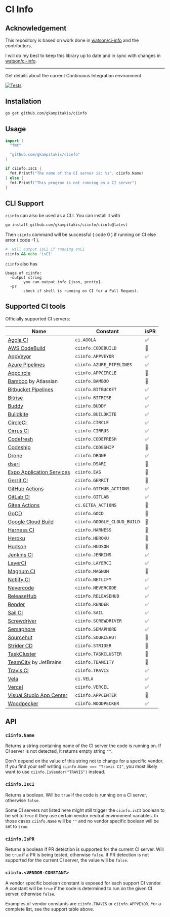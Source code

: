 # CI Info

## Acknowledgement

This repository is based on work done in [watson/ci-info](https://github.com/watson/ci-info)
and the contributors.

I will do my best to keep this library up to date and in sync with changes in
[watson/ci-info](https://github.com/watson/ci-info).

---

Get details about the current Continuous Integration environment.

[![Tests](https://github.com/gkampitakis/ciinfo/actions/workflows/tests.yml/badge.svg)](https://github.com/gkampitakis/ciinfo/actions/workflows/tests.yml)

## Installation

```bash
go get github.com/gkampitakis/ciinfo
```

## Usage

```go
import (
  "fmt"

  "github.com/gkampitakis/ciinfo"
)

if ciinfo.IsCI {
  fmt.Printf("The name of the CI server is: %s", ciinfo.Name)
} else {
  fmt.Printf("This program is not running on a CI server")
}
```

## CLI Support

`ciinfo` can also be used as a CLI. You can install it with

```sh
go install github.com/gkampitakis/ciinfo/ciinfo@latest
```

Then `ciinfo` command will be successful ( code 0 ) if running on CI else error ( code -1 ).

```sh
#  will output isCI if running onCI
ciinfo && echo 'isCI'
```

`ciinfo` also has

```shell
Usage of ciinfo:
  -output string
    	you can output info [json, pretty].
  -pr
    	check if shell is running on CI for a Pull Request.
```

## Supported CI tools

Officially supported CI servers:

| Name                                                                            | Constant                    | isPR |
| ------------------------------------------------------------------------------- | --------------------------- | ---- |
| [Agola CI](https://agola.io/)                                                   | `ci.AGOLA`                  | ✅   |
| [AWS CodeBuild](https://aws.amazon.com/codebuild/)                              | `ciinfo.CODEBUILD`          | 🚫   |
| [AppVeyor](http://www.appveyor.com)                                             | `ciinfo.APPVEYOR`           | ✅   |
| [Azure Pipelines](https://azure.microsoft.com/en-us/services/devops/pipelines/) | `ciinfo.AZURE_PIPELINES`    | ✅   |
| [Appcircle](https://appcircle.io/)                                              | `ciinfo.APPCIRCLE`          | 🚫   |
| [Bamboo](https://www.atlassian.com/software/bamboo) by Atlassian                | `ciinfo.BAMBOO`             | 🚫   |
| [Bitbucket Pipelines](https://bitbucket.org/product/features/pipelines)         | `ciinfo.BITBUCKET`          | ✅   |
| [Bitrise](https://www.bitrise.io/)                                              | `ciinfo.BITRISE`            | ✅   |
| [Buddy](https://buddy.works/)                                                   | `ciinfo.BUDDY`              | ✅   |
| [Buildkite](https://buildkite.com)                                              | `ciinfo.BUILDKITE`          | ✅   |
| [CircleCI](http://circleci.com)                                                 | `ciinfo.CIRCLE`             | ✅   |
| [Cirrus CI](https://cirrus-ci.org)                                              | `ciinfo.CIRRUS`             | ✅   |
| [Codefresh](https://codefresh.io/)                                              | `ciinfo.CODEFRESH`          | ✅   |
| [Codeship](https://codeship.com)                                                | `ciinfo.CODESHIP`           | 🚫   |
| [Drone](https://drone.io)                                                       | `ciinfo.DRONE`              | ✅   |
| [dsari](https://github.com/rfinnie/dsari)                                       | `ciinfo.DSARI`              | 🚫   |
| [Expo Application Services](https://expo.dev/eas)                               | `ciinfo.EAS`                | 🚫   |
| [Gerrit CI](https://www.gerritcodereview.com)                                   | `ciinfo.GERRIT`             | 🚫   |
| [GitHub Actions](https://github.com/features/actions/)                          | `ciinfo.GITHUB_ACTIONS`     | ✅   |
| [GitLab CI](https://about.gitlab.com/gitlab-ci/)                                | `ciinfo.GITLAB`             | ✅   |
| [Gitea Actions](https://about.gitea.com/)                                       | `ci.GITEA_ACTIONS`          | 🚫   |
| [GoCD](https://www.go.cd/)                                                      | `ciinfo.GOCD`               | 🚫   |
| [Google Cloud Build](https://cloud.google.com/build)                            | `ciinfo.GOOGLE_CLOUD_BUILD` | 🚫   |
| [Harness CI](https://www.harness.io/products/continuous-integration)            | `ciinfo.HARNESS`            | 🚫   |
| [Heroku](https://www.heroku.com)                                                | `ciinfo.HEROKU`             | 🚫   |
| [Hudson](http://hudson-ci.org)                                                  | `ciinfo.HUDSON`             | 🚫   |
| [Jenkins CI](https://jenkins-ci.org)                                            | `ciinfo.JENKINS`            | ✅   |
| [LayerCI](https://layerci.com/)                                                 | `ciinfo.LAYERCI`            | ✅   |
| [Magnum CI](https://magnum-ci.com)                                              | `ciinfo.MAGNUM`             | 🚫   |
| [Netlify CI](https://www.netlify.com/)                                          | `ciinfo.NETLIFY`            | ✅   |
| [Nevercode](http://nevercode.io/)                                               | `ciinfo.NEVERCODE`          | ✅   |
| [ReleaseHub](https://releasehub.com/)                                           | `ciinfo.RELEASEHUB`         | ✅   |
| [Render](https://render.com/)                                                   | `ciinfo.RENDER`             | ✅   |
| [Sail CI](https://sail.ci/)                                                     | `ciinfo.SAIL`               | ✅   |
| [Screwdriver](https://screwdriver.cd/)                                          | `ciinfo.SCREWDRIVER`        | ✅   |
| [Semaphore](https://semaphoreci.com)                                            | `ciinfo.SEMAPHORE`          | ✅   |
| [Sourcehut](https://sourcehut.org/)                                             | `ciinfo.SOURCEHUT`          | 🚫   |
| [Strider CD](https://strider-cd.github.io/)                                     | `ciinfo.STRIDER`            | 🚫   |
| [TaskCluster](http://docs.taskcluster.net)                                      | `ciinfo.TASKCLUSTER`        | 🚫   |
| [TeamCity](https://www.jetbrains.com/teamcity/) by JetBrains                    | `ciinfo.TEAMCITY`           | 🚫   |
| [Travis CI](http://travis-ci.org)                                               | `ciinfo.TRAVIS`             | ✅   |
| [Vela](https://go-vela.github.io/docs/)                                         | `ci.VELA`                   | ✅   |
| [Vercel](https://vercel.com/)                                                   | `ciinfo.VERCEL`             | ✅   |
| [Visual Studio App Center](https://appcenter.ms/)                               | `ciinfo.APPCENTER`          | 🚫   |
| [Woodpecker](https://woodpecker-ci.org/)                                        | `ciinfo.WOODPECKER`         | ✅   |

## API

### `ciinfo.Name`

Returns a string containing name of the CI server the code is running on.
If CI server is not detected, it returns empty string `""`.

Don't depend on the value of this string not to change for a specific
vendor. If you find your self writing `ciinfo.Name === "Travis CI"`, you
most likely want to use `ciinfo.IsVendor("TRAVIS")` instead.

### `ciinfo.IsCI`

Returns a boolean. Will be `true` if the code is running on a CI server,
otherwise `false`.

Some CI servers not listed here might still trigger the `ciinfo.isCI`
boolean to be set to `true` if they use certain vendor neutral
environment variables. In those cases `ciinfo.Name` will be `""` and no
vendor specific boolean will be set to `true`.

### `ciinfo.IsPR`

Returns a boolean if PR detection is supported for the current CI server. Will
be `true` if a PR is being tested, otherwise `false`. If PR detection is
not supported for the current CI server, the value will be `false`.

### `ciinfo.<VENDOR-CONSTANT>`

A vendor specific boolean constant is exposed for each support CI
vendor. A constant will be `true` if the code is determined to run on
the given CI server, otherwise `false`.

Examples of vendor constants are `ciinfo.TRAVIS` or `ciinfo.APPVEYOR`. For a
complete list, see the support table above.
